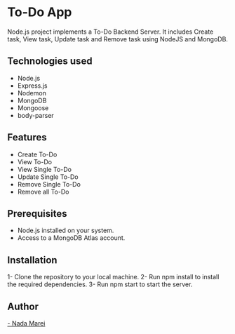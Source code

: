 # To-Do App
Node.js project implements a To-Do Backend Server. It includes Create task, View task, Update task and Remove task using NodeJS and MongoDB.

## Technologies used

- Node.js
- Express.js
- Nodemon
- MongoDB
- Mongoose
- body-parser

## Features
- Create To-Do
- View To-Do
- View Single To-Do
- Update Single To-Do
- Remove Single To-Do
- Remove all To-Do

## Prerequisites
- Node.js installed on your system.
- Access to a MongoDB Atlas account.

## Installation
1- Clone the repository to your local machine.
2- Run npm install to install the required dependencies.
3- Run npm start to start the server.


## Author
<a href="https://github.com/NadaMarei">- Nada Marei</a> 


